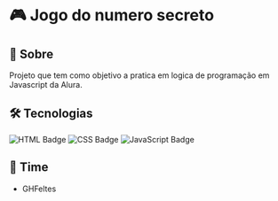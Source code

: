 # 🎮 Jogo do numero secreto

## 📖 Sobre
Projeto que tem como objetivo a pratica em logica de programação em Javascript da Alura.

## 🛠️ Tecnologias
<div>
  <img src="https://img.shields.io/badge/HTML-239120?style=for-the-badge&logo=html5&logoColor=white" alt="HTML Badge">
  <img src="https://img.shields.io/badge/CSS-239120?style=for-the-badge&logo=css3&logoColor=white" alt="CSS Badge">
  <img src="https://img.shields.io/badge/JavaScript-F7DF1E?style=for-the-badge&logo=javascript&logoColor=black" alt="JavaScript Badge">
</div>

## 👥 Time
- GHFeltes
